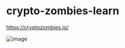 # crypto-zombies-learn
 https://cryptozombies.io/

![image](https://user-images.githubusercontent.com/72088440/178101450-950ba17c-6aff-4013-aa9d-81ca8da2b2d9.png)
